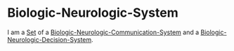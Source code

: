 # Biologic-Neurologic-System

I am a [Set](60004.md) of a [Biologic-Neurologic-Communication-System](40000059.md) and a [Biologic-Neurologic-Decision-System](40000061.md).

